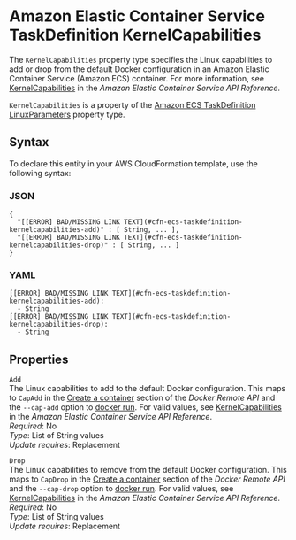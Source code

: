 # Amazon Elastic Container Service TaskDefinition KernelCapabilities<a name="aws-properties-ecs-taskdefinition-kernelcapabilities"></a>

<a name="aws-properties-ecs-taskdefinition-kernelcapabilities-description"></a>The `KernelCapabilities` property type specifies the Linux capabilities to add or drop from the default Docker configuration in an Amazon Elastic Container Service \(Amazon ECS\) container\. For more information, see [ KernelCapabilities](http://docs.aws.amazon.com/AmazonECS/latest/APIReference/API_KernelCapabilities.html) in the *Amazon Elastic Container Service API Reference*\.

<a name="aws-properties-ecs-taskdefinition-kernelcapabilities-inheritance"></a> `KernelCapabilities` is a property of the [Amazon ECS TaskDefinition LinuxParameters](aws-properties-ecs-taskdefinition-linuxparameters.md) property type\.

## Syntax<a name="aws-properties-ecs-taskdefinition-kernelcapabilities-syntax"></a>

To declare this entity in your AWS CloudFormation template, use the following syntax:

### JSON<a name="aws-properties-ecs-taskdefinition-kernelcapabilities-syntax.json"></a>

```
{
  "[[ERROR] BAD/MISSING LINK TEXT](#cfn-ecs-taskdefinition-kernelcapabilities-add)" : [ String, ... ],
  "[[ERROR] BAD/MISSING LINK TEXT](#cfn-ecs-taskdefinition-kernelcapabilities-drop)" : [ String, ... ]
}
```

### YAML<a name="aws-properties-ecs-taskdefinition-kernelcapabilities-syntax.yaml"></a>

```
[[ERROR] BAD/MISSING LINK TEXT](#cfn-ecs-taskdefinition-kernelcapabilities-add): 
  - String
[[ERROR] BAD/MISSING LINK TEXT](#cfn-ecs-taskdefinition-kernelcapabilities-drop): 
  - String
```

## Properties<a name="aws-properties-ecs-taskdefinition-kernelcapabilities-properties"></a>

`Add`  
The Linux capabilities to add to the default Docker configuration\. This maps to `CapAdd` in the [ Create a container](https://docs.docker.com/engine/reference/api/docker_remote_api_v1.27/#create-a-container) section of the *Docker Remote API* and the `--cap-add` option to [docker run](https://docs.docker.com/engine/reference/run/)\. For valid values, see [ KernelCapabilities](http://docs.aws.amazon.com/AmazonECS/latest/APIReference/API_KernelCapabilities.html) in the *Amazon Elastic Container Service API Reference*\.  
 *Required*: No  
 *Type*: List of String values  
 *Update requires*: Replacement 

`Drop`  
The Linux capabilities to remove from the default Docker configuration\. This maps to `CapDrop` in the [ Create a container](https://docs.docker.com/engine/reference/api/docker_remote_api_v1.27/#create-a-container) section of the *Docker Remote API* and the `--cap-drop` option to [docker run](https://docs.docker.com/engine/reference/run/)\. For valid values, see [ KernelCapabilities](http://docs.aws.amazon.com/AmazonECS/latest/APIReference/API_KernelCapabilities.html) in the *Amazon Elastic Container Service API Reference*\.  
 *Required*: No  
 *Type*: List of String values  
 *Update requires*: Replacement 